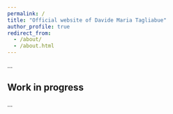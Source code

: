 ```yaml
---
permalink: /
title: "Official website of Davide Maria Tagliabue"
author_profile: true
redirect_from: 
  - /about/
  - /about.html
---
```


<style>
  div {
    text-align: justify;
  }
</style>

...

## Work in progress
...